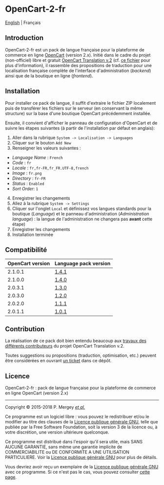 # OpenCart-2-fr

[English](README.md) | Français

## Introduction

OpenCart-2-fr est un pack de langue française pour la plateforme de commerce en ligne [OpenCart](http://www.opencart.com/) (version 2.x). Initié dans le cadre du projet (non-officiel) libre et gratuit [OpenCart Translation v.2](https://crowdin.com/project/opencart-translation-v2) (cf. [ce fichier](readme.txt) pour plus d'information), il rassemble des propositions de traduction pour une localisation française complète de l'interface d'administration (_backend_) ainsi que de la boutique en ligne (_frontend_).

## Installation

Pour installer ce pack de langue, il suffit d'extraire le fichier ZIP localement puis de transférer les fichiers sur le serveur (en conservant la même structure) sur la base d'une boutique OpenCart précédemment installée.

Ensuite, il convient d'afficher le panneau de configuration d'OpenCart et de suivre les étapes suivantes (à partir de l'installation par défaut en anglais):

1. Aller dans la rubrique `System -> Localisation -> Languages`
2. Cliquer sur le bouton `Add New`
3. Renseigner les valeurs suivantes :
  - _Language Name_ : `French`
  - _Code_ : `fr`
  - _Locale_ : `fr,fr-FR,fr_FR.UTF-8,french`
  - _Image_ : `fr.png`
  - _Directory_ : `fr-FR`
  - _Status_ : `Enabled`
  - _Sort Order_: `1`
4. Enregistrer les changements
5. Allez à la rubrique `System -> Settings`
6. Cliquer sur l'onglet `Local` et définissez vos langues standards pour la boutique (_Language_) et le panneau d'administration (_Administration language_) : la langue de l'administration ne changera pas **avant** cette étape)
7. Enregistrer les changements
8. Installation terminée

## Compatibilité

OpenCart version | Language pack version
---------------- | ----------------------------
2.1.0.1          | [1.4.1](https://github.com/gizmecano/opencart-2-fr/releases/tag/1.4.1)
2.1.0.0          | [1.4.0](https://github.com/gizmecano/opencart-2-fr/releases/tag/1.4.0)
2.0.3.1          | [1.3.0](https://github.com/gizmecano/opencart-2-fr/releases/tag/1.3.0)
2.0.3.0          | [1.2.0](https://github.com/gizmecano/opencart-2-fr/releases/tag/1.2.0)
2.0.2.0          | [1.1.1](https://github.com/gizmecano/opencart-2-fr/releases/tag/1.1.1)
2.0.1.1          | [1.0.1](https://github.com/gizmecano/opencart-2-fr/releases/tag/1.0.1)

## Contribution

La réalisation de ce pack doit bien entendu beaucoup aux [travaux des différents contributeurs](https://crowdin.com/project/opencart-translation-v2/fr/activity) du projet OpenCart Translation v.2.

Toutes suggestions ou propositions (traduction, optimisation, etc.) peuvent être considérées en ouvrant [un ticket](https://github.com/gizmecano/opencart-2-fr/issues) dans ce dépôt.

## Licence

OpenCart-2-fr : pack de langue française pour la plateforme de commerce en ligne OpenCart (version 2.x)

--------------------------------------------------------------------------------

Copyright © 2015-2018 P. Mergey [_et al._](#contribution)

Ce programme est un logiciel libre : vous pouvez le redistribuer et/ou le modifier au titre des clauses de la [Licence publique générale GNU](LICENSE), telle que publiée par la Free Software Foundation, soit la version 3 de la licence ou, à votre discrétion, une version ultérieure quelconque.

Ce programme est distribué dans l'espoir qu'il sera utile, mais SANS AUCUNE GARANTIE, sans même une garantie implicite de COMMERCIABILITE ou DE CONFORMITE A UNE UTILISATION PARTICULIERE. Voir la [Licence publique générale GNU](LICENSE) pour plus de détails.

Vous devriez avoir reçu un exemplaire de la [Licence publique générale GNU](LICENSE) avec ce programme. Si ce n'est pas le cas, vous pouvez consulter [cette page](http://www.gnu.org/licenses/gpl-3.0.txt).
